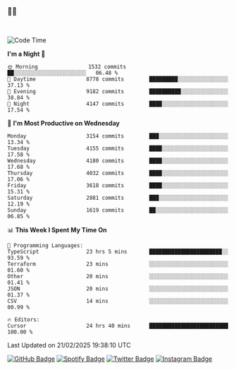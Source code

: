 ### 🤙🍺

<!-- <a href="https://github-readme-stats.vercel.app/api?username=hzak2xx&count_private=true&show_icons=true&theme=dracula">
  <img align="center" src="https://github-readme-stats.vercel.app/api?username=hzak2xx&count_private=true&show_icons=true&theme=dracula" />
</a>
</br> -->
</br>

<!--START_SECTION:waka-->
![Code Time](http://img.shields.io/badge/Code%20Time-3%2C809%20hrs%2044%20mins-blue)

**I'm a Night 🦉** 

```text
🌞 Morning                1532 commits        ██░░░░░░░░░░░░░░░░░░░░░░░   06.48 % 
🌆 Daytime                8778 commits        █████████░░░░░░░░░░░░░░░░   37.13 % 
🌃 Evening                9182 commits        ██████████░░░░░░░░░░░░░░░   38.84 % 
🌙 Night                  4147 commits        ████░░░░░░░░░░░░░░░░░░░░░   17.54 % 
```
📅 **I'm Most Productive on Wednesday** 

```text
Monday                   3154 commits        ███░░░░░░░░░░░░░░░░░░░░░░   13.34 % 
Tuesday                  4155 commits        ████░░░░░░░░░░░░░░░░░░░░░   17.58 % 
Wednesday                4180 commits        ████░░░░░░░░░░░░░░░░░░░░░   17.68 % 
Thursday                 4032 commits        ████░░░░░░░░░░░░░░░░░░░░░   17.06 % 
Friday                   3618 commits        ████░░░░░░░░░░░░░░░░░░░░░   15.31 % 
Saturday                 2881 commits        ███░░░░░░░░░░░░░░░░░░░░░░   12.19 % 
Sunday                   1619 commits        ██░░░░░░░░░░░░░░░░░░░░░░░   06.85 % 
```


📊 **This Week I Spent My Time On** 

```text
💬 Programming Languages: 
TypeScript               23 hrs 5 mins       ███████████████████████░░   93.59 % 
Terraform                23 mins             ░░░░░░░░░░░░░░░░░░░░░░░░░   01.60 % 
Other                    20 mins             ░░░░░░░░░░░░░░░░░░░░░░░░░   01.41 % 
JSON                     20 mins             ░░░░░░░░░░░░░░░░░░░░░░░░░   01.37 % 
CSV                      14 mins             ░░░░░░░░░░░░░░░░░░░░░░░░░   00.99 % 

🔥 Editors: 
Cursor                   24 hrs 40 mins      █████████████████████████   100.00 % 
```


 Last Updated on 21/02/2025 19:38:10 UTC
<!--END_SECTION:waka-->

[![GitHub Badge](https://img.shields.io/badge/GitHub-100000?style=for-the-badge&logo=github&logoColor=white)](https://github.com/hzak2xx)
[![Spotify Badge](https://img.shields.io/badge/Spotify-1ED760?&style=for-the-badge&logo=spotify&logoColor=white)](https://open.spotify.com/user/uf90s6sbbh75a1mt44clkhkvf)
[![Twitter Badge](https://img.shields.io/badge/Twitter-1DA1F2?style=for-the-badge&logo=twitter&logoColor=white)](https://twitter.com/hzak2xx)
[![Instagram Badge](https://img.shields.io/badge/Instagram-E4405F?style=for-the-badge&logo=instagram&logoColor=white)](https://www.instagram.com/hzak2xx/)
